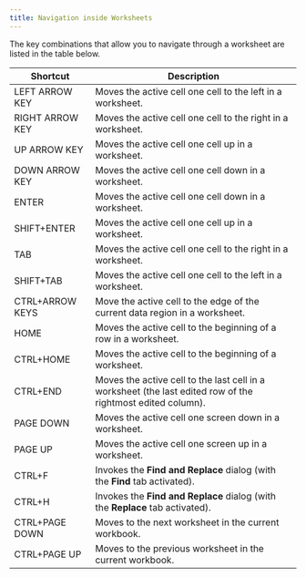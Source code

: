 ```yaml
---
title: Navigation inside Worksheets
---
```

The key combinations that allow you to navigate through a worksheet are listed in the table below.

| Shortcut | Description |
|---|---|
| LEFT ARROW KEY | Moves the active cell one cell to the left in a worksheet. |
| RIGHT ARROW KEY | Moves the active cell one cell to the right in a worksheet. |
| UP ARROW KEY | Moves the active cell one cell up in a worksheet. |
| DOWN ARROW KEY | Moves the active cell one cell down in a worksheet. |
| ENTER | Moves the active cell one cell down in a worksheet. |
| SHIFT+ENTER | Moves the active cell one cell up in a worksheet. |
| TAB | Moves the active cell one cell to the right in a worksheet. |
| SHIFT+TAB | Moves the active cell one cell to the left in a worksheet. |
| CTRL+ARROW KEYS | Move the active cell to the edge of the current data region in a worksheet. |
| HOME | Moves the active cell to the beginning of a row in a worksheet. |
| CTRL+HOME | Moves the active cell to the beginning of a worksheet. |
| CTRL+END | Moves the active cell to the last cell in a worksheet (the last edited row of the rightmost edited column). |
| PAGE DOWN | Moves the active cell one screen down in a worksheet. |
| PAGE UP | Moves the active cell one screen up in a worksheet. |
| CTRL+F | Invokes the **Find and Replace** dialog (with the **Find** tab activated). |
| CTRL+H | Invokes the **Find and Replace** dialog (with the **Replace** tab activated). |
| CTRL+PAGE DOWN | Moves to the next worksheet in the current workbook. |
| CTRL+PAGE UP | Moves to the previous worksheet in the current workbook. |